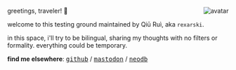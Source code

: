 greetings, traveler! 👋 <img class="avatar" align="right" alt="avatar" src="images/rexarski.jpg" />

welcome to this testing ground maintained by Qiū Ruì, aka `rexarski`.

in this space, i'll try to be bilingual, sharing my thoughts with no filters or formality. everything could be temporary.

**find me elsewhere**: <kbd>[github](https://github.com/rexarski)</kbd> / <kbd>[mastodon](https://mastodon.social/@rexarski)</kbd> / <kbd>[neodb](https://neodb.social/users/rexarski/)</kbd>
